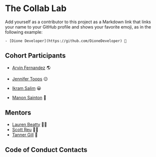 # The Collab Lab

Add yourself as a contributor to this project as a Markdown link that links your name to your GitHub profile and shows your favorite emoji, as in the following example:

    - [Dione Developer](https://github.com/DioneDeveloper) 💅

## Cohort Participants

- [Arvin Fernandez](https://github.com/arvinf07) 🌎
- [Jennifer Toops](https://github.com/jennifertoops) 😉

- [Ikram Salim](https://github.com/ikramsalim) 😀
- [Manon Sainton](https://github.com/Ginger-Mano) 🤗

## Mentors

- [Lauren Beatty](https://github.com/laurenmbeatty) 👩‍🎤
- [Scott Reu](https://github.com/gatsbysghost) 🧙‍♂️
- [Tanner Gill](https://github.com/tannaurus) 🤠

## Code of Conduct Contacts
